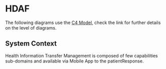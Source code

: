 # HDAF

The following diagrams use the [C4 Model](http://c4model.com), check the link
for further details on the level of diagrams.

## System Context

Health Information Transfer Management is composed of few capabilities sub-domains and available via
Mobile App to the patientResponse.